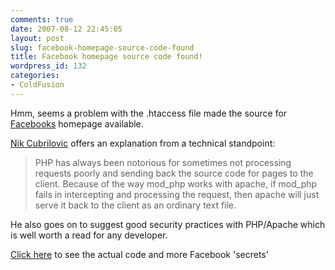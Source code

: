 ```yaml
---
comments: true
date: 2007-08-12 22:45:05
layout: post
slug: facebook-homepage-source-code-found
title: Facebook homepage source code found!
wordpress_id: 132
categories:
- ColdFusion
---
```


Hmm, seems a problem with the .htaccess file made the source for [Facebooks](http://www.facebook.com/) homepage available.

[Nik Cubrilovic](http://www.nik.com.au/archives/2007/08/11/learning-from-facebook-preventing-php-leakage/) offers an explanation from a technical standpoint:

> PHP has always been notorious for sometimes not processing requests poorly and sending back the source code for pages to the client. Because of the way mod_php works with apache, if mod_php fails in intercepting and processing the request, then apache will just serve it back to the client as an ordinary text file.

He also goes on to suggest good security practices with PHP/Apache which is well worth a read for any developer.

[Click here](http://facebooksecrets.blogspot.com/2007/08/facebook-home-page-code.html) to see the actual code and more Facebook 'secrets'
